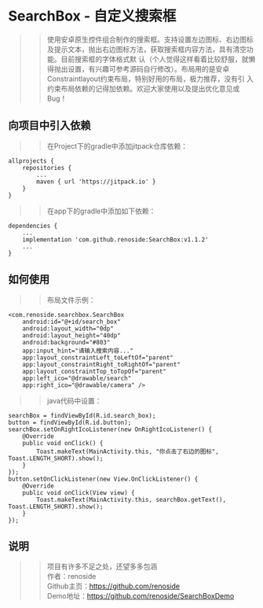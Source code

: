 # SearchBox - 自定义搜索框
>> 使用安卓原生控件组合制作的搜索框。支持设置左边图标、右边图标及提示文本，抛出右边图标方法，获取搜索框内容方法，具有清空功能。目前搜索框的字体格式默
认（个人觉得这样看着比较舒服，就懒得抛出设置，有兴趣可参考源码自行修改）。布局用的是安卓Constraintlayout约束布局，特别好用的布局，极力推荐，没有引
入约束布局依赖的记得加依赖。欢迎大家使用以及提出优化意见或Bug！
## 向项目中引入依赖
>> 在Project下的gradle中添加jitpack仓库依赖：
```
allprojects {
    repositories {
        ...
        maven { url 'https://jitpack.io' }
    }
}
```
>> 在app下的gradle中添加如下依赖：
```
dependencies {
    ...
    implementation 'com.github.renoside:SearchBox:v1.1.2'
    ...
}
```
## 如何使用
>> 布局文件示例：
```
<com.renoside.searchbox.SearchBox
    android:id="@+id/search_box"
    android:layout_width="0dp"
    android:layout_height="40dp"
    android:background="#803"
    app:input_hint="请输入搜索内容..."
    app:layout_constraintLeft_toLeftOf="parent"
    app:layout_constraintRight_toRightOf="parent"
    app:layout_constraintTop_toTopOf="parent"
    app:left_ico="@drawable/search"
    app:right_ico="@drawable/camera" />
```
>> java代码中设置：
```
searchBox = findViewById(R.id.search_box);
button = findViewById(R.id.button);
searchBox.setOnRightIcoListener(new OnRightIcoListener() {
    @Override
    public void onClick() {
        Toast.makeText(MainActivity.this, "你点击了右边的图标", Toast.LENGTH_SHORT).show();
    }
});
button.setOnClickListener(new View.OnClickListener() {
    @Override
    public void onClick(View view) {
        Toast.makeText(MainActivity.this, searchBox.getText(), Toast.LENGTH_SHORT).show();
    }
});
```
## 说明
>> 项目有许多不足之处，还望多多包涵           
>> 作者：renoside     
>> Github主页：https://github.com/renoside          
>> Demo地址：https://github.com/renoside/SearchBoxDemo  
